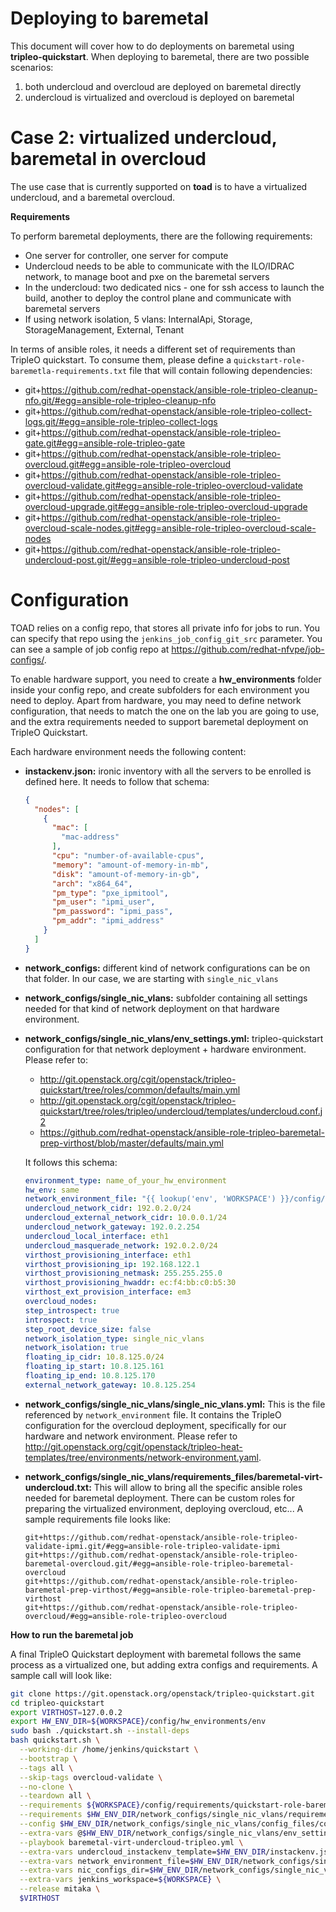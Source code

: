 # Deploying to baremetal

This document will cover how to do deployments on baremetal using
**tripleo-quickstart**. When deploying to baremetal, there are two possible
scenarios:

 1. both undercloud and overcloud are deployed on baremetal directly
 2. undercloud is virtualized and overcloud is deployed on baremetal

# Case 2: virtualized undercloud, baremetal in overcloud
The use case that is currently supported on **toad** is to have a
virtualized undercloud, and a baremetal overcloud.

**Requirements**

To perform baremetal deployments, there are the following requirements:
 - One server for controller, one server for compute
 - Undercloud needs to be able to communicate with the ILO/IDRAC network, to
   manage boot and pxe on the baremetal servers
 - In the undercloud: two dedicated nics - one for ssh access to launch the
   build, another to deploy the control plane and communicate with baremetal
   servers
 - If using network isolation, 5 vlans: InternalApi, Storage,
   StorageManagement, External, Tenant

In terms of ansible roles, it needs a different set of requirements than
TripleO quickstart. To consume them, please define a
`quickstart-role-baremetla-requirements.txt` file that will contain following
dependencies:

- git+https://github.com/redhat-openstack/ansible-role-tripleo-cleanup-nfo.git/#egg=ansible-role-tripleo-cleanup-nfo
- git+https://github.com/redhat-openstack/ansible-role-tripleo-collect-logs.git/#egg=ansible-role-tripleo-collect-logs
- git+https://github.com/redhat-openstack/ansible-role-tripleo-gate.git#egg=ansible-role-tripleo-gate
- git+https://github.com/redhat-openstack/ansible-role-tripleo-overcloud.git#egg=ansible-role-tripleo-overcloud
- git+https://github.com/redhat-openstack/ansible-role-tripleo-overcloud-validate.git#egg=ansible-role-tripleo-overcloud-validate
- git+https://github.com/redhat-openstack/ansible-role-tripleo-overcloud-upgrade.git#egg=ansible-role-tripleo-overcloud-upgrade
- git+https://github.com/redhat-openstack/ansible-role-tripleo-overcloud-scale-nodes.git#egg=ansible-role-tripleo-overcloud-scale-nodes
- git+https://github.com/redhat-openstack/ansible-role-tripleo-undercloud-post.git/#egg=ansible-role-tripleo-undercloud-post

# Configuration

TOAD relies on a config repo, that stores all private info for jobs to run. You
can specify that repo using the `jenkins_job_config_git_src` parameter. You
can see a sample of job config repo at
https://github.com/redhat-nfvpe/job-configs/.

To enable hardware support, you need to create a **hw_environments** folder
inside your config repo, and create subfolders for each environment you need to
deploy. Apart from hardware, you may need to define network configuration, that
needs to match the one on the lab you are going to use, and the extra
requirements needed to support baremetal deployment on TripleO Quickstart.

Each hardware environment needs the following content:

 - **instackenv.json:** ironic inventory with all the servers to be enrolled is
   defined here. It needs to follow that schema:
    ```json
    {
      "nodes": [
        {
          "mac": [
            "mac-address"
          ],
          "cpu": "number-of-available-cpus",
          "memory": "amount-of-memory-in-mb",
          "disk": "amount-of-memory-in-gb",
          "arch": "x864_64",
          "pm_type": "pxe_ipmitool",
          "pm_user": "ipmi_user",
          "pm_password": "ipmi_pass",
          "pm_addr": "ipmi_address"
        }
      ]
    }
    ```

 - **network_configs:** different kind of network configurations can be on that
   folder. In our case, we are starting with `single_nic_vlans`
 - **network_configs/single_nic_vlans:** subfolder containing all settings
   needed for that kind of network deployment on that hardware environment.
 - **network_configs/single_nic_vlans/env_settings.yml:** tripleo-quickstart
   configuration for that network deployment + hardware environment. Please
   refer to:
   - http://git.openstack.org/cgit/openstack/tripleo-quickstart/tree/roles/common/defaults/main.yml
   - http://git.openstack.org/cgit/openstack/tripleo-quickstart/tree/roles/tripleo/undercloud/templates/undercloud.conf.j2
   - https://github.com/redhat-openstack/ansible-role-tripleo-baremetal-prep-virthost/blob/master/defaults/main.yml

   It follows this schema:
    ```yaml
    environment_type: name_of_your_hw_environment
    hw_env: same
    network_environment_file: "{{ lookup('env', 'WORKSPACE') }}/config/hw_environments/env/network_configs/single_nic_vlans/single_nic_vlans.yml"
    undercloud_network_cidr: 192.0.2.0/24
    undercloud_external_network_cidr: 10.0.0.1/24
    undercloud_network_gateway: 192.0.2.254
    undercloud_local_interface: eth1
    undercloud_masquerade_network: 192.0.2.0/24
    virthost_provisioning_interface: eth1
    virthost_provisioning_ip: 192.168.122.1
    virthost_provisioning_netmask: 255.255.255.0
    virthost_provisioning_hwaddr: ec:f4:bb:c0:b5:30
    virthost_ext_provision_interface: em3
    overcloud_nodes:
    step_introspect: true
    introspect: true
    step_root_device_size: false
    network_isolation_type: single_nic_vlans
    network_isolation: true
    floating_ip_cidr: 10.8.125.0/24
    floating_ip_start: 10.8.125.161
    floating_ip_end: 10.8.125.170
    external_network_gateway: 10.8.125.254
    ```

 - **network_configs/single_nic_vlans/single_nic_vlans.yml:** This is the file
   referenced by `network_environment` file. It contains the TripleO
   configuration for the overcloud deployment, specifically for our hardware
   and network environment. Please refer to
   http://git.openstack.org/cgit/openstack/tripleo-heat-templates/tree/environments/network-environment.yaml.


 - **network_configs/single_nic_vlans/requirements_files/baremetal-virt-undercloud.txt:**
   This will allow to bring all the specific ansible roles needed for baremetal
   deployment. There can be custom roles for preparing the virtualized
   environment, deploying overcloud, etc... A sample requirements file looks
   like:
   ```
   git+https://github.com/redhat-openstack/ansible-role-tripleo-validate-ipmi.git/#egg=ansible-role-tripleo-validate-ipmi
   git+https://github.com/redhat-openstack/ansible-role-tripleo-baremetal-overcloud.git/#egg=ansible-role-tripleo-baremetal-overcloud
   git+https://github.com/redhat-openstack/ansible-role-tripleo-baremetal-prep-virthost/#egg=ansible-role-tripleo-baremetal-prep-virthost
   git+https://github.com/redhat-openstack/ansible-role-tripleo-overcloud/#egg=ansible-role-tripleo-overcloud
   ```

**How to run the baremetal job**

A final TripleO Quickstart deployment with baremetal follows the same process
as a virtualized one, but adding extra configs and requirements. A sample call
will look like:

```bash
git clone https://git.openstack.org/openstack/tripleo-quickstart.git
cd tripleo-quickstart
export VIRTHOST=127.0.0.2
export HW_ENV_DIR=${WORKSPACE}/config/hw_environments/env
sudo bash ./quickstart.sh --install-deps
bash quickstart.sh \
  --working-dir /home/jenkins/quickstart \
  --bootstrap \
  --tags all \
  --skip-tags overcloud-validate \
  --no-clone \
  --teardown all \
  --requirements ${WORKSPACE}/config/requirements/quickstart-role-baremetal-requirements.txt \
  --requirements $HW_ENV_DIR/network_configs/single_nic_vlans/requirements_files/baremetal-virt-undercloud.txt \
  --config $HW_ENV_DIR/network_configs/single_nic_vlans/config_files/config.yml \
  --extra-vars @$HW_ENV_DIR/network_configs/single_nic_vlans/env_settings.yml \
  --playbook baremetal-virt-undercloud-tripleo.yml \
  --extra-vars undercloud_instackenv_template=$HW_ENV_DIR/instackenv.json \
  --extra-vars network_environment_file=$HW_ENV_DIR/network_configs/single_nic_vlans/single_nic_vlans.yml \
  --extra-vars nic_configs_dir=$HW_ENV_DIR/network_configs/single_nic_vlans/nic_configs/ \
  --extra-vars jenkins_workspace=${WORKSPACE} \
  --release mitaka \
  $VIRTHOST
```
